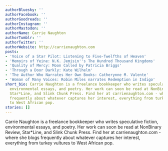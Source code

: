 ```yaml
---
authorBluesky: ''
authorFacebook: ''
authorGoodreads: ''
authorInstagram: ''
authorMastodon: ''
authorName: Carrie Naughton
authorTumblr: ''
authorTwitter: ''
authorWebsite: http://carrienaughton.com
posts:
- 'Voice of a Star Pilot: Listening to Five-Twelfths of Heaven'
- 'Memoirs of Yeine: N.K. Jemisin''s The Hundred Thousand Kingdoms'
- 'Quality of Mercy: Moon Called by Patricia Briggs'
- 'Through a Door Darkly: Kate Wilhelm'
- 'The Author Who Narrates Her Own Books: Catherynne M. Valente'
- 'Woman of Many Voices: Robin Miles narrates Redemption in Indigo'
short_bio: Carrie Naughton is a freelance bookkeeper who writes speculative fiction,
  environmental essays, and poetry. Her work can soon be read at NonBinary Review,
  Star*Line, and Slink Chunk Press. Find her at carrienaughton.com - where she blogs
  frequently about whatever captures her interest, everything from turkey vultures
  to West African pop.
stories: []
---
```


Carrie Naughton is a freelance bookkeeper who writes speculative fiction, environmental essays, and poetry. Her work can soon be read at NonBinary Review, Star*Line, and Slink Chunk Press. Find her at carrienaughton.com - where she blogs frequently about whatever captures her interest, everything from turkey vultures to West African pop.